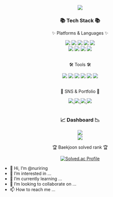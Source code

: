 <div align=center>
	<img src="https://capsule-render.vercel.app/api?type=soft&color=auto&height=180&section=header&text=🚀NURIHO%20Github&fontSize=90" />
</div>
<div align=center>
	<h3>📚 Tech Stack 📚</h3>
	<p>✨ Platforms & Languages ✨</p>
</div>
<div align="center">
	<img src="https://img.shields.io/badge/Python-3776AB?style=flat&logo=Python&logoColor=white" />
	<img src="https://img.shields.io/badge/HTML5-E34F26?style=flat&logo=HTML5&logoColor=white" />
	<img src="https://img.shields.io/badge/CSS3-1572B6?style=flat&logo=CSS3&logoColor=white" />
	<img src="https://img.shields.io/badge/JavaScript-F7DF1E?style=flat&logo=JavaScript&logoColor=white" />
	<img src="https://img.shields.io/badge/TypeScript-3178C6?style=flat&logo=TypeScript&logoColor=white" />
<br>
	<img src="https://img.shields.io/badge/Django-092E20?style=flat&logo=Django&logoColor=white" />
		<img src="https://img.shields.io/badge/React-61DAFB?style=flat&logo=React&logoColor=white" />
				<img src="https://img.shields.io/badge/Redux-764ABC?style=flat&logo=Redux&logoColor=white" />
<img src="https://img.shields.io/badge/vue.js-4FC08D?style=flat&logo=vue.js&logoColor=white">							
	
</div>

<br>
<div align=center>
	<p>🛠 Tools 🛠</p>
</div>
<div align=center>
<img src="https://img.shields.io/badge/Git-F05032?style=flat&logo=git&logoColor=white"/>
		<img src="https://img.shields.io/badge/PyCharm-000000?style=flat&logo=PyCharm&logoColor=white" />
	<img src="https://img.shields.io/badge/Visual%20Studio%20Code-007ACC?style=flat&logo=VisualStudioCode&logoColor=white" />
	
<img src="https://img.shields.io/badge/GitHub-181717?style=flat&logo=GitHub&logoColor=white" />
<img src="https://img.shields.io/badge/Jira-0052CC?style=flat&logo=Jira&logoColor=white" />
<img src="https://img.shields.io/badge/Figma-F24E1E?style=flat&logo=Figma&logoColor=white" />


</div>
<br>
<div align=center>
	<p>🎨 SNS & Portfolio 🎨</p>
</div>
<div align=center>
	<a href="*">
		<img src="https://img.shields.io/badge/Portfolio-FF3633?style=flat&logo=Micro.blog&logoColor=white" />
	</a>
	<a href="*">
		<img src="https://img.shields.io/badge/Blog-FF9800?style=flat&logo=Blogger&logoColor=white" />
	</a>
	<a href="*">
		<img src="https://img.shields.io/badge/Mail-30B980?style=flat&logo=Gmail&logoColor=white" />
	</a>
	<a href="https://aeolian-dirigible-08a.notion.site/aka-NURIHO-909c51b291bc438fa526d2effadb76cb">
		<img src="https://img.shields.io/badge/Notion-000000?style=flat&logo=Notion&logoColor=white" />
	</a>
	<br>
</div>

<br>

<div align=center>
	<h3>📈 Dashboard 📉</h3>
	
</div>
<div align=center>
	<img src="https://github-readme-stats.vercel.app/api?username=nuriring&show_icons=true&theme=dark#gh-dark-mode-only" />
	<br>
	<img src="https://github-readme-stats.vercel.app/api/top-langs/?username=nuriring&layout=compact&theme=dark#gh-dark-mode-only">
	<br>
<p>🏆 Baekjoon solved rank 🏆</p>
	
[![Solved.ac Profile](http://mazassumnida.wtf/api/v2/generate_badge?boj=zsda3131)](https://solved.ac/zsda3131)
	
</div>





- 👋 Hi, I’m @nuriring
- 👀 I’m interested in ...
- 🌱 I’m currently learning ...
- 💞️ I’m looking to collaborate on ...
- 📫 How to reach me ...

<!---
nuriring/nuriring is a ✨ special ✨ repository because its `README.md` (this file) appears on your GitHub profile.
You can click the Preview link to take a look at your changes.
--->
